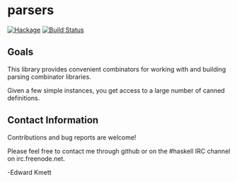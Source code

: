 parsers
=======

[![Hackage](https://img.shields.io/hackage/v/parsers.svg)](https://hackage.haskell.org/package/parsers) [![Build Status](https://secure.travis-ci.org/ekmett/parsers.png?branch=master)](http://travis-ci.org/ekmett/parsers)

Goals
-----

This library provides convenient combinators for working with and building parsing combinator libraries.

Given a few simple instances, you get access to a large number of canned definitions.

Contact Information
-------------------

Contributions and bug reports are welcome!

Please feel free to contact me through github or on the #haskell IRC channel on irc.freenode.net.

-Edward Kmett

